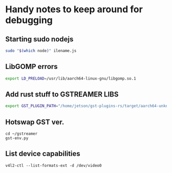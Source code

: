 # Handy notes to keep around for debugging

## Starting sudo nodejs
```bash
sudo "$(which node)" ilename.js
```

## LibGOMP errors
```bash
export LD_PRELOAD=/usr/lib/aarch64-linux-gnu/libgomp.so.1 
```

## Add rust stuff to GSTREAMER LIBS
```bash
export GST_PLUGIN_PATH="/home/jetson/gst-plugins-rs/target/aarch64-unknown-linux-gnu/debug:$GST_PLUGIN_PATH"
```

## Hotswap GST ver.
```
cd ~/gstreamer
gst-env.py
```


## List device capabilities
```
v4l2-ctl --list-formats-ext -d /dev/video0
```